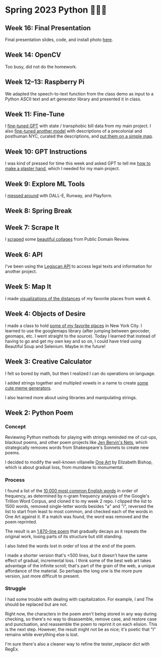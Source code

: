 # Spring 2023 Python 🐍🌷🤓

## Week 16: Final Presentation
Final presentation slides, code, and install photo [here](https://github.com/iteratiii/spring-2023-python/blob/main/week16/homework-final.md).

## Week 14: OpenCV
Too busy, did not do the homework.

## Week 12–13: Raspberry Pi
We adapted the speech-to-text function from the class demo as input to a Python ASCII text and art generator library and presented it in class.

## Week 11: Fine-Tune
I [fine-tuned GPT](https://github.com/iteratiii/spring-2023-python/blob/main/week11/homework-finetune-redacted.ipynb) with state / transphobic bill data from my main project. I also [fine-tuned another model](https://github.com/iteratiii/spring-2023-python/blob/main/week11/homework%20-%20finetune-world-redacted.ipynb) with descriptions of a precolonial and posthuman NYC, curated the descriptions, and [put them on a simple map](https://whatweleavebehind.neocities.org/).

## Week 10: GPT Instructions
I was kind of pressed for time this week and asked GPT to tell me [how to make a plaster hand](https://github.com/iteratiii/spring-2023-python/blob/main/week10/homework-GPT%20Instructions.ipynb), which I needed for my main project.

## Week 9: Explore ML Tools
I [messed around](https://github.com/iteratiii/spring-2023-python/blob/main/week9/homework-Explore%20ML%20Platforms.ipynb) with DALL-E, Runway, and Playform.

## Week 8: Spring Break

## Week 7: Scrape It
I [scraped](https://github.com/iteratiii/spring-2023-python/blob/main/week7/homework-Scrape%20It.ipynb) some [beautiful collages](https://github.com/iteratiii/spring-2023-python/tree/main/week7/blood_book) from Public Domain Review.

## Week 6: API
I've been using the [Legiscan API](https://github.com/iteratiii/spring-2023-python/blob/main/week6/homework-APIs.ipynb) to access legal texts and information for another project.

## Week 5: Map It
I made [visualizations of the distances](https://github.com/iteratiii/spring-2023-python/blob/main/week5/homework-MapIt.ipynb) of my favorite places from week 4.

## Week 4: Objects of Desire
I made a class to hold [some of my favorite places](https://github.com/iteratiii/spring-2023-python/blob/main/week4/homework-ObjectsOfDesire.ipynb) in New York City. I learned to use the googlemaps library (after jumping between geocoder, geomaps, etc. I went straight to the source). Today I learned that instead of having to go and get my own key and so on, I could have tried using Beautiful Soup and Selenium. Maybe in the future!

## Week 3: Creative Calculator
I felt so bored by math, but then I realized I can do operations on language.

I added strings together and multipled vowels in a name to create [some cute meme generators](https://github.com/iteratiii/spring-2023-python/blob/main/week3/homework-CreativeCalculator.ipynb).

I also learned more about using libraries and manipulating strings.

## Week 2: Python Poem


### Concept
Reviewing Python methods for playing with strings reminded me of cut-ups, blackout poems, and other poem projects like [Jen Bervin's Nets](https://www.jenbervin.com/img/projects/_gallery_2x/Work_Nets_06.jpg), which strategically removes words from Shakespeare's Sonnets to create new poems. 

I decided to modify the well-known villanelle [One Art](https://www.poetryfoundation.org/poems/47536/one-art) by Elizabeth Bishop, which is about gradual loss, from mundane to monumental.


### Process
I found a list of the [10,000 most common English words](https://github.com/first20hours/google-10000-english) in order of frequency, as determined by n-gram frequency analysis of the Google's Trillion Word Corpus, and cloned it to my week 2 repo. I clipped the list to 1500 words, removed single-letter words besides "a" and "i", reversed the list to start from least to most common, and checked each of the words in One Art against it. If a match was found, the word was removed and the poem reprinted.

The result is an [1,870-line poem](https://github.com/iteratiii/spring-2023-python/blob/main/week2/homework-PythonPoem.ipynb) that gradually decays as it repeats the original work, losing parts of its structure but still standing.

I also listed the words lost in order of loss at the end of the poem.

I made a shorter version that's <500 lines, but it doesn't have the same effect of gradual, incremental loss. I think some of the best web art takes advantage of the infinite scroll; that's part of the grain of the web, a unique affordance of the material. So perhaps the long one is the more pure version, just more difficult to present.


### Struggle
I had some trouble with dealing with capitalization. For example, I and The should be replaced but are not. 

Right now, the characters in the poem aren't being stored in any way during checking, so there's no way to disassemble, remove case, and restore case and punctuation, and reassemble the poem to reprint it on each elision. This is the next step. However, the result might not be as nice; it's poetic that "I" remains while everything else is lost.

I'm sure there's also a cleaner way to refine the tester_replacer dict with RegEx.
